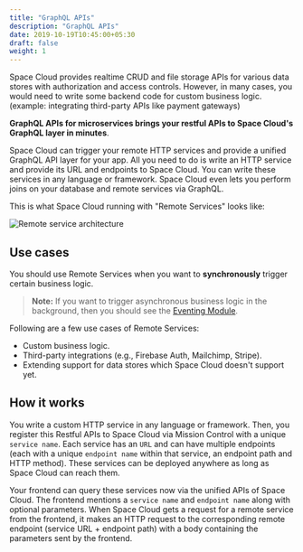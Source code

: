 ```yaml
---
title: "GraphQL APIs"
description: "GraphQL APIs"
date: 2019-10-19T10:45:00+05:30
draft: false
weight: 1
---
```


Space Cloud provides realtime CRUD and file storage APIs for various data stores with authorization and access controls. However, in many cases, you would need to write some backend code for custom business logic. (example: integrating third-party APIs like payment gateways)

**GraphQL APIs for microservices brings your restful APIs to Space Cloud's GraphQL layer in minutes**.

Space Cloud can trigger your remote HTTP services and provide a unified GraphQL API layer for your app. All you need to do is write an HTTP service and provide its URL and endpoints to Space Cloud. You can write these services in any language or framework. Space Cloud even lets you perform joins on your database and remote services via GraphQL.

This is what Space Cloud running with "Remote Services" looks like:

![Remote service architecture](/images/architectures/remote-services.svg)

## Use cases

You should use Remote Services when you want to **synchronously** trigger certain business logic. 

> **Note:** If you want to trigger asynchronous business logic in the background, then you should see the [Eventing Module](/microservices/eventing).

Following are a few use cases of Remote Services:

- Custom business logic.
- Third-party integrations (e.g., Firebase Auth, Mailchimp, Stripe).
- Extending support for data stores which Space Cloud doesn't support yet.

## How it works

You write a custom HTTP service in any language or framework. Then, you register this Restful APIs to Space Cloud via Mission Control with a unique `service name`. Each service has an `URL` and can have multiple endpoints (each with a unique `endpoint name` within that service, an endpoint path and HTTP method). These services can be deployed anywhere as long as Space Cloud can reach them.

Your frontend can query these services now via the unified APIs of Space Cloud. The frontend mentions a `service name` and `endpoint name` along with optional parameters. When Space Cloud gets a request for a remote service from the frontend, it makes an HTTP request to the corresponding remote endpoint (service URL + endpoint path) with a body containing the parameters sent by the frontend. 

<!-- ## Authorizing requests

The remote services module provides two kinds of mechanism to verify incoming requests.

### End user authorization

As the name suggests, we authenticate the end user in this form of authentication. This is essential if you need to verify or restrict requests from authorized users only. 

Space Cloud transparently forwards the token provided by the user in the `Authorization` header. This token is signed with the `secret` key provided in the project's configuration.

### Service to service authentication

In some cases, you would want to verify the sender of the request received by your service. This is required when your service is running in an open or untrusted network.

Space cloud adds a `X-SC-Token` header which contains a token containing the identity of the caller space cloud instance. This token can be used to check if the incoming request is coming from an authentic source. This token is signed with the `secret` key provided in the project's configuration. -->